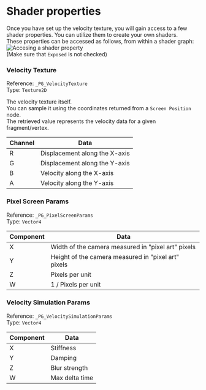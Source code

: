 # Shader properties
Once you have set up the velocity texture, you will gain access to a few shader properties. 
You can utilize them to create your own shaders.<br>
These properties can be accessed as follows, from within a shader graph:<br>
![Accesing a shader property](Images/shader_properties.png)<br>
(Make sure that `Exposed` is not checked)

### Velocity Texture
Reference: `_PG_VelocityTexture`<br>
Type:  `Texture2D`

The velocity texture itself.<br>
You can sample it using the coordinates returned from a `Screen Position` node.<br>
The retrieved value represents the velocity data for a given fragment/vertex. 

Channel | Data
--- | ---
R | Displacement along the X-axis
G | Displacement along the Y-axis
B | Velocity along the X-axis
A | Velocity along the Y-axis

### Pixel Screen Params
Reference: `_PG_PixelScreenParams`<br>
Type:  `Vector4`

Component | Data
--- | ---
X | Width of the camera measured in "pixel art" pixels
Y | Height of the camera measured in "pixel art" pixels
Z | Pixels per unit
W | 1 / Pixels per unit

### Velocity Simulation Params
Reference: `_PG_VelocitySimulationParams`<br>
Type:  `Vector4`

Component | Data
--- | ---
X | Stiffness
Y | Damping
Z | Blur strength
W | Max delta time
